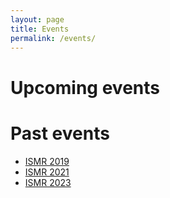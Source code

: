 ```yaml
---
layout: page
title: Events
permalink: /events/
---
```


# Upcoming events

# Past events

- [ISMR 2019](/ismr2019/index)
- [ISMR 2021](/ismr2021/index)
- [ISMR 2023](/ismr2023/index)


